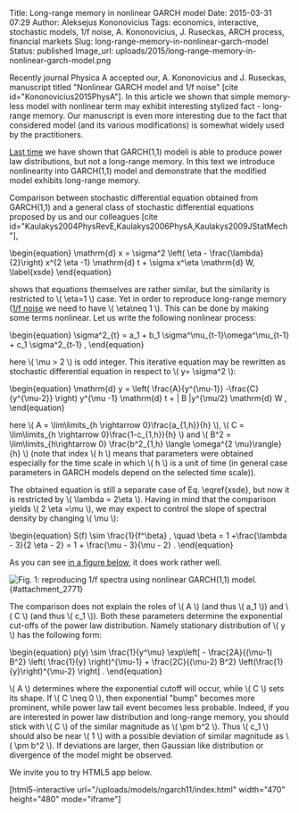 Title: Long-range memory in nonlinear GARCH model
Date: 2015-03-31 07:29
Author: Aleksejus Kononovicius
Tags: economics, interactive, stochastic models, 1/f noise, A. Kononovicius, J. Ruseckas, ARCH process, financial markets
Slug: long-range-memory-in-nonlinear-garch-model
Status: published
Image_url: uploads/2015/long-range-memory-in-nonlinear-garch-model.png

Recently journal Physica A accepted
our, A. Kononovicius and J. Ruseckas, manuscript titled "Nonlinear GARCH
model and 1/f noise" \[cite id="Kononovicius2015PhysA"\]. In this
article we shown that simple memory-less model with nonlinear term may
exhibit interesting stylized fact - long-range memory. Our manuscript is
even more interesting due to the fact that considered model (and its
various modifications) is somewhat widely used by the practitioners.

[Last
time]({filename}/articles/2015/power-law-distribution-in-linear-garch-model.md)
we have shown that GARCH(1,1) modeli is able to produce power law
distributions, but not a long-range memory. In this text we introduce
nonlinearity into GARCH(1,1) model and demonstrate that the modified
model exhibits long-range memory.<!--more-->

Comparison between stochastic differential equation obtained from
GARCH(1,1) and a general class of stochastic differential equations
proposed by us and our colleagues \[cite
id="Kaulakys2004PhysRevE,Kaulakys2006PhysA,Kaulakys2009JStatMech"\],

\begin{equation}
 \mathrm{d} x = \sigma^2 \left( \eta - \frac{\lambda}{2}\right) x^{2 \eta -1} \mathrm{d} t + \sigma x^\eta \mathrm{d} W, \label{xsde}
\end{equation}

shows that equations themselves are rather similar, but the similarity
is restricted to \\\(  \eta=1 \\\) case. Yet in order to reproduce
long-range memory ([1/f noise](/tag/1f-noise/) we need to have \\\(  \eta\neq 1 \\\). This can be done by making some terms nonlinear. Let us write
the following nonlinear process:

\begin{equation}
 \sigma^2\_{t} = a\_1 + b\_1 \sigma^\mu\_{t-1}\omega^\mu\_{t-1} + c\_1 \sigma^2\_{t-1} , 
\end{equation}

here \\\(  \mu &gt; 2  \\\) is odd integer. This iterative equation may
be rewritten as stochastic differential equation in respect to \\\(  y= \sigma^2 \\\):

\begin{equation}
 \mathrm{d} y = \left( \frac{A}{y^{\mu-1}} -\frac{C}{y^{\mu-2}} \right) y^{\mu -1} \mathrm{d} t + | B |y^{\mu/2} \mathrm{d} W , 
\end{equation}

here \\\(  A = \lim\limits\_{h \rightarrow 0}\frac{a\_{1,h}}{h} \\\), \\\(  C = \lim\limits\_{h \rightarrow 0}\frac{1-c\_{1,h}}{h} \\\) and \\\(  B^2 = \lim\limits\_{h\rightarrow 0} \frac{b^2\_{1,h} \langle \omega^{2 \mu}\rangle}{h} \\\) (note that index \\\(  h \\\) means that parameters were
obtained especially for the time scale in which \\\(  h \\\) is a unit of
time (in general case parameters in GARCH models depend on the selected
time scale)).

The obtained equation is still a separate case of Eq. \eqref{xsde}, but now
it is restricted by \\\(  \lambda = 2\eta \\\). Having in mind that the
comparison yields \\\(  2 \eta =\mu \\\), we may expect to control the slope
of spectral density by changing \\\(  \mu \\\):

\begin{equation}
 S(f) \sim \frac{1}{f^\beta} , \quad \beta = 1 +\frac{\lambda - 3}{2 \eta - 2} = 1 + \frac{\mu - 3}{\mu - 2} .
\end{equation}

As you can see [in a figure below](#attachment_2771), it does work
rather well.

![Fig. 1: reproducing 1/f spectra using nonlinear GARCH(1,1)
model.]({static}/uploads/2015/long-range-memory-in-nonlinear-garch-model.png
"Reproducing 1/f spectra using nonlinear GARCH(1,1)
model."){#attachment_2771} 

The comparison does not explain the roles of \\\(  A \\\) (and thus
\\\(  a\_1 \\\)) and \\\(  C \\\) (and thus \\\(  c\_1 \\\)). Both these
parameters determine the exponential cut-offs of the power law
distribution. Namely stationary distribution of \\\(  y \\\) has the
following form:

\begin{equation}
 p(y) \sim \frac{1}{y^\mu} \exp\left\[ - \frac{2A}{(\mu-1) B^2} \left( \frac{1}{y} \right)^{\mu-1} + \frac{2C}{(\mu-2) B^2} \left(\frac{1}{y}\right)^{\mu-2} \right\] .
\end{equation}

\\\(  A \\\) determines where the exponential cutoff will occur, while
\\\(  C \\\) sets its shape. If \\\(  C \neq 0 \\\), then exponential
"bump" becomes more prominent, while power law tail event becomes less
probable. Indeed, if you are interested in power law distribution and
long-range memory, you should stick with \\\(  C \\\) of the similar
magnitude as \\\(  \pm b^2 \\\). Thus \\\(  c\_1 \\\) should also be
near \\\(  1 \\\) with a possible deviation of similar magnitude as
\\\(  \pm b^2 \\\). If deviations are larger, then Gaussian like
distribution or divergence of the model might be observed.

We invite you to try HTML5 app below.

[html5-interactive
url="/uploads/models/ngarch11/index.html" width="470"
height="480" mode="iframe"]
